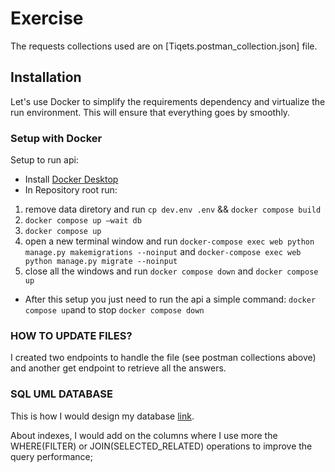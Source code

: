 # Exercise

The requests collections used are on [Tiqets.postman_collection.json] file.

## Installation

Let's use Docker to simplify the requirements dependency and virtualize the run environment. This will ensure that
everything goes by smoothly.


### Setup with Docker
Setup to run api:
 - Install [Docker Desktop](https://www.docker.com/products/docker-desktop/)
 - In Repository root run: 
 1) remove data diretory and run `cp dev.env .env` && `docker compose build` 
 2) `docker compose up —wait db` 
 3) `docker compose up` 
 4) open a new terminal window and run `docker-compose exec web python manage.py makemigrations --noinput` and `docker-compose exec web python manage.py migrate --noinput` 
 5) close all the windows and run `docker compose down` and `docker compose up` 
 - After this setup you just need to run the api a simple command: `docker compose up`and to stop `docker compose down`
 

### HOW TO UPDATE FILES?
I created two endpoints to handle the file (see postman collections above) and another get endpoint to retrieve all the answers.  

### SQL UML DATABASE
This is how I would design my database [link](https://viewer.diagrams.net/?tags=%7B%7D&highlight=0000ff&edit=_blank&layers=1&nav=1&title=Untitled%20Diagram.drawio#R7VldU9s4FP01eWTHsuwEHnEg6XZZlpZu2enLjmIrthbZcmWFJPz6XtnydwCHbUo7MJMZoqsvS%2Bfccy7OCE%2FjzVySNPpTBJSPbCvYjPDZyLaRY4%2Fhj45si8jkxCkCoWSBGVQHrtk9NUHLRFcsoFlroBKCK5a2g75IEuqrVoxIKdbtYUvB27umJKS9wLVPeD96wwIVFdFje1LH31EWRuXOaHxS9MSkHGxOkkUkEOtGCJ%2BP8FQKoYpv8WZKub688l5uft%2Fe8Ivb8fz9h%2Bwr%2Bdv749Pl56Nisdk%2BU6ojSJqoZy99f7ucvfvs%2FPdPejX7sLbmp4v3R2aKdUf4ytzXXzKg0hxYbctbzNYs5iSBlrcUibo2PRjahLMwge8%2BPBzMxN4dlYoBAKemQ4kUon7EeHBBtmKlj5Ap4t%2BWLS8Skt3DsoRDF4IAdEtluAQEbI641jMhbEFU0gzGXJX3gqrQBcmUGeMLzkmasUX%2BwHpITGTIEk8oJeJyIbFKAhqYVgV03lBS3FbU0fMHomFQ07dBNw0uGnTmVMRUyS0MMb0V0UymobK9rnmLxiYWNTh7bGLEpEpYLV3t9hFSiyQh3EG9He5s5wzcrlSEcjvCAfeEKOrpW8yaJIQvjZPWoZyae9DU7dHUX2UA3w6mwmWr4azMUuKzJLygS304p458NOfVIQFzlzxnRMSCgCY5YxRRpCCVpkkqWKLyC3E9%2BMC1Ta3f3JELjzSFNqrb8NHDpZqKBMhFWM4iCoxdU83aHfx6NHWf5te2jdu%2B%2BDbp1AJ2XxQR7sHoEemD5QzVG%2FSmN4fTG4wHCsDkWXqDnc52xzu2m%2FwceoOcHlMXDzD11ehNlb2%2FkOCMezD28KNJcKrLTGgtuNCp7kHIaAGyiuaM6Y2HJGs7s2kAtajZi%2FKFWJ%2FXAS8PQEfJlL1TPRMr6dMBkIG6hXSAl%2BjHfRTYXUhKyolid%2B1y%2BxFpuNLMbagQ6sjCBLeXKE5pZjXr285CuLOQPek8S3ELvYW%2Bm2ZMemSbPlSkvNnb4e3N%2FbHltOv%2BOuW03bc3GP96nW0ymFs%2Fi7PZ%2BzmbSPOr3s%2B7KttDL%2B9k1kAjK6F80skMzJpJzax10Hcxtaq2LcXgxH6eqbnOEws9YGq9hY661XdnHbFcZvQgvmj3fbFH1dxmGhpQag7P1aSnOAtjNh4nC8o9cLAw5%2B5UcAEKdZaI2lpNIWcPl4Myt8wbSfNYo%2BrfpeEWdPQ%2F2VSS8gBQnX1xkLf8d%2FYltL4uLvmnBM03lcfWSF0%2B5AqRiktpeNIgYpD6XCe6MLelXqs5WSmRGcgqjerCCqrUCR2qhsBWJ2usvqnjHbqPHykhhur%2BToTsHkLoDaFW1Y9eGKH%2BO67XnkOTtsUi7L4sQv2Xya88h5wT60chBM36B7PCtuqfHfH5Nw%3D%3D).

About indexes, I would add on the columns where I use more the WHERE(FILTER) or JOIN(SELECTED_RELATED) operations to improve the query performance;
